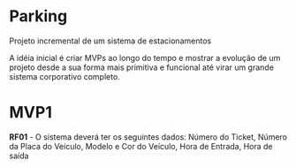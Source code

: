 # Parking
Projeto incremental de um sistema de estacionamentos

A idéia inicial é criar MVPs ao longo do tempo e mostrar a evolução de um projeto desde a sua forma mais primitiva e funcional até virar um grande sistema corporativo completo.

# MVP1

**RF01** - O sistema deverá ter os seguintes dados: Número do Ticket, Número da Placa do Veículo, Modelo e Cor do Veículo, Hora de Entrada, Hora de saída